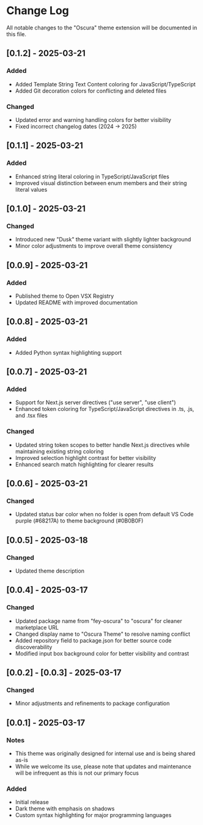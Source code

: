 # Change Log

All notable changes to the "Oscura" theme extension will be documented in this file.

## [0.1.2] - 2025-03-21

### Added
- Added Template String Text Content coloring for JavaScript/TypeScript
- Added Git decoration colors for conflicting and deleted files

### Changed
- Updated error and warning handling colors for better visibility
- Fixed incorrect changelog dates (2024 → 2025)

## [0.1.1] - 2025-03-21

### Added
- Enhanced string literal coloring in TypeScript/JavaScript files
- Improved visual distinction between enum members and their string literal values

## [0.1.0] - 2025-03-21

### Changed
- Introduced new "Dusk" theme variant with slightly lighter background
- Minor color adjustments to improve overall theme consistency

## [0.0.9] - 2025-03-21

### Added
- Published theme to Open VSX Registry
- Updated README with improved documentation

## [0.0.8] - 2025-03-21

### Added
- Added Python syntax highlighting support

## [0.0.7] - 2025-03-21

### Added
- Support for Next.js server directives ("use server", "use client")
- Enhanced token coloring for TypeScript/JavaScript directives in .ts, .js, and .tsx files

### Changed
- Updated string token scopes to better handle Next.js directives while maintaining existing string coloring
- Improved selection highlight contrast for better visibility
- Enhanced search match highlighting for clearer results

## [0.0.6] - 2025-03-21

### Changed
- Updated status bar color when no folder is open from default VS Code purple (#68217A) to theme background (#0B0B0F)

## [0.0.5] - 2025-03-18

### Changed
- Updated theme description

## [0.0.4] - 2025-03-17

### Changed
- Updated package name from "fey-oscura" to "oscura" for cleaner marketplace URL
- Changed display name to "Oscura Theme" to resolve naming conflict
- Added repository field to package.json for better source code discoverability
- Modified input box background color for better visibility and contrast

## [0.0.2] - [0.0.3] - 2025-03-17

### Changed
- Minor adjustments and refinements to package configuration

## [0.0.1] - 2025-03-17

### Notes
- This theme was originally designed for internal use and is being shared as-is
- While we welcome its use, please note that updates and maintenance will be infrequent as this is not our primary focus

### Added
- Initial release
- Dark theme with emphasis on shadows
- Custom syntax highlighting for major programming languages 